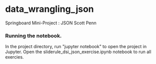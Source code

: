 # data_wrangling_json
Springboard Mini-Project : JSON
Scott Penn

### Running the notebook.

In the project directory, run "jupyter notebook" to open the project in Jupyter. Open the sliderule_dsi_json_exercise.ipynb notebook to run all exercies.